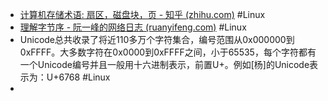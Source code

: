 - [计算机存储术语: 扇区，磁盘块，页 - 知乎 (zhihu.com)](https://zhuanlan.zhihu.com/p/117375905) #Linux
- [理解字节序 - 阮一峰的网络日志 (ruanyifeng.com)](https://www.ruanyifeng.com/blog/2016/11/byte-order.html) #Linux
- Unicode总共收录了将近110多万个字符集合，编号范围从0x000000到0xFFFF。大多数字符在0x0000到0xFFFF之间，小于65535，每个字符都有一个Unicode编号并且一般用十六进制表示，前置U+。例如[杨]的Unicode表示为：U+6768 #Linux
-